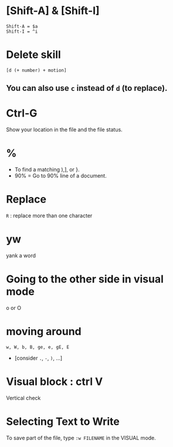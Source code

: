 # [Shift-A] & [Shift-I]
```
Shift-A = $a
Shift-I = ^i
```
# Delete skill
```
[d (+ number) + motion]
```
## You can also use `c` instead of `d` (to replace).

# Ctrl-G
Show your location in the file and the file status.

# % 
* To find a matching ),], or }.
* 90% = Go to 90% line of a document. 
# Replace  
`R` : replace more than one character

# yw
yank a word

# Going to the other side in visual mode
o or O

# moving around
```
w, W, b, B, ge, e, gE, E 
```
* [consider `.`, `-`, `)`, ...]

# Visual block : ctrl V
Vertical check

# Selecting Text to Write
To save part of the file, type `:w FILENAME` in the VISUAL mode.